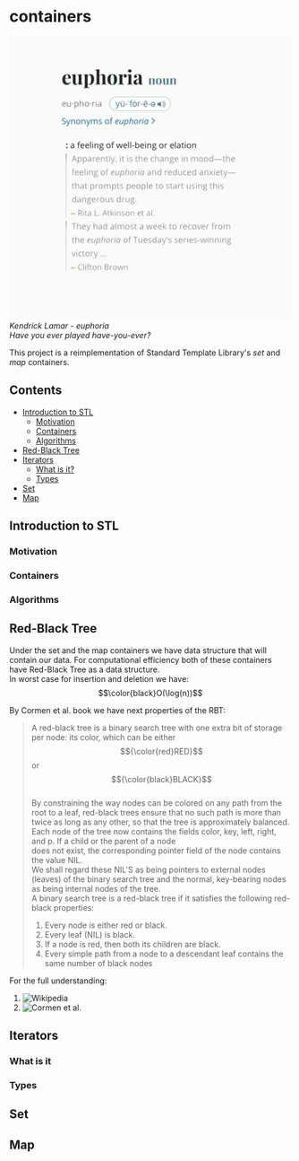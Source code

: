 # containers

![Kendrick Lamar - euphoria.](./screens/euphoria.webp)
*Kendrick Lamar - euphoria*<br>
*Have you ever played have-you-ever?*

This project is a reimplementation of Standard Template Library's *set* and *map* containers.<br>

## Contents
- [Introduction to STL](#introduction-to-stl)
  - [Motivation](#motivation)
  - [Containers](#containers-1)
  - [Algorithms](#algorithms)
- [Red-Black Tree](#red-black-tree)
- [Iterators](#iterators)
  - [What is it?](#what-is-it)
  - [Types](#types)
- [Set](#set)
- [Map](#map)

## Introduction to STL
### Motivation
### Containers
### Algorithms

## Red-Black Tree
Under the set and the map containers we have data structure that will contain our data.
For computational efficiency both of these containers have Red-Black Tree as a data structure.<br>
In worst case for insertion and deletion we have: $$\color{black}O(\log(n))$$

By Cormen et al. book we have next properties of the RBT:<br>
> A red-black tree is a binary search tree with one extra bit of storage per node: its color, which can be either $${\color{red}RED}$$ or $${\color{black}BLACK}$$<br>
By constraining the way nodes can be colored on any path from the root to a leaf, red-black trees ensure that no such path is more than twice as long as any other, so that the tree is approximately balanced.<br>
Each node of the tree now contains the fields color, key, left, right, and p. If a child or the parent of a node <br>
does not exist, the corresponding pointer field of the node contains the value NIL. <br>
We shall regard these NIL'S as being pointers to external nodes (leaves) of the binary search tree and the normal, key-bearing nodes as being internal nodes of the tree.<br>
A binary search tree is a red-black tree if it satisfies the following red-black properties:
> 1. Every node is either red or black.
> 2. Every leaf (NIL) is black.
> 3. If a node is red, then both its children are black.
> 4. Every simple path from a node to a descendant leaf contains the same number of black nodes

For the full understanding:
1. ![Wikipedia](https://en.wikipedia.org/wiki/Red%E2%80%93black_tree)
2. ![Cormen et al.](https://www.amazon.com/Introduction-Algorithms-3rd-MIT-Press/dp/0262033844)

## Iterators

### What is it


### Types


## Set


## Map
